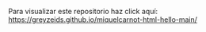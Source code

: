 Para visualizar este repositorio haz click aquí:
https://greyzeids.github.io/miquelcarnot-html-hello-main/
